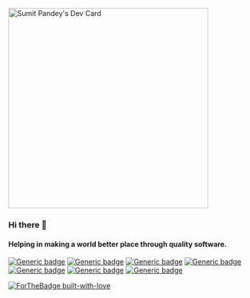 <a href="https://app.daily.dev/sumit1996"><img src="https://api.daily.dev/devcards/e0b4be25ce5d4a43bd2e4c16dcd6b774.png?r=myt" width="400" alt="Sumit Pandey's Dev Card"/></a>

### Hi there 👋
#### Helping in making a world better place through quality software.
[![Generic badge](https://img.shields.io/badge/HTML5-<red>.svg)](https://shields.io/)
[![Generic badge](https://img.shields.io/badge/CSS3-<red>.svg)](https://shields.io/)
[![Generic badge](https://img.shields.io/badge/javaScript-<green>.svg)](https://shields.io/)
[![Generic badge](https://img.shields.io/badge/ReactJS-<green>.svg)](https://shields.io/)
[![Generic badge](https://img.shields.io/badge/ApolloClient-<green>.svg)](https://shields.io/)
[![Generic badge](https://img.shields.io/badge/Redux-<green>.svg)](https://shields.io/)
[![Generic badge](https://img.shields.io/badge/GraphQL-<green>.svg)](https://shields.io/)


[![ForTheBadge built-with-love](http://ForTheBadge.com/images/badges/built-with-love.svg)](https://GitHub.com/sumit-pandey/)









